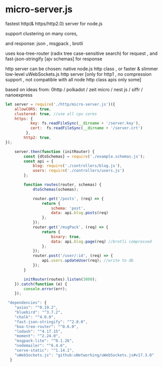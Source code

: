 # micro-server.js
fastest http(&amp; https/http2.0) server for node.js

support clustering on many cores, 

and response: json , msgpack , brotli

uses koa-tree-router (radix tree case-sensitive search) for request
 , and fast-json-stringify [ajv schemas] for response

http server can be chosen: native node.js http class , or faster & slimmer low-level uWebSockets.js http server
[only for http1 , no compression support , not compatible with all node http class apis only some]

based on ideas from: 0http / polkadot / zeit micro / nest js / siffr / nanoexpress

```javascript
let server = require('./http/micro-server.js')({
    allowCORS: true,
    clustered: true, //use all cpu cores
    https: {
           key: fs.readFileSync(__dirname + '/server.key'),
           cert:  fs.readFileSync(__dirname + '/server.crt')
         },
        http2: true,
});

    server.then(function (initRouter) {
        const {dtoSchemas} = require('./example.schemas.js');
        const api = {
            blog: require('./controllers/blog.js'),
            users: require('./controllers/users.js')
        };

        function routes(router, schemas) {
            dtoSchemas(schemas);

            router.get('/posts', (req) => {
                return {
                    schema: 'post',
                    data: api.blog.posts(req)
                };
            });
            router.get('/msgPack', (req) => {
                return {
                    binary: true,
                    data: api.blog.page(req) //brotli compressed
                };
            });
            router.post('/user/:id', (req) => {
                api.users.updateUser(req); //write to db
            });
        }

        initRouter(routes).listen(3000);
    }).catch(function (e) {
        console.error(err);
    });
```


```javascript
 "dependencies": {
    "axios": "^0.19.2",
    "bluebird": "^3.7.2",
    "chalk": "^4.0.0",
    "fast-json-stringify": "^2.0.0",
    "koa-tree-router": "^0.6.0",
    "lodash": "^4.17.15",
    "moment": "^2.24.0",
    "msgpack-lite": "^0.1.26",
    "nodemailer": "^6.4.6",
    "serve-static": "^1.14.1",
    "uWebSockets.js": "github:uNetworking/uWebSockets.js#v17.3.0"
  }
```
